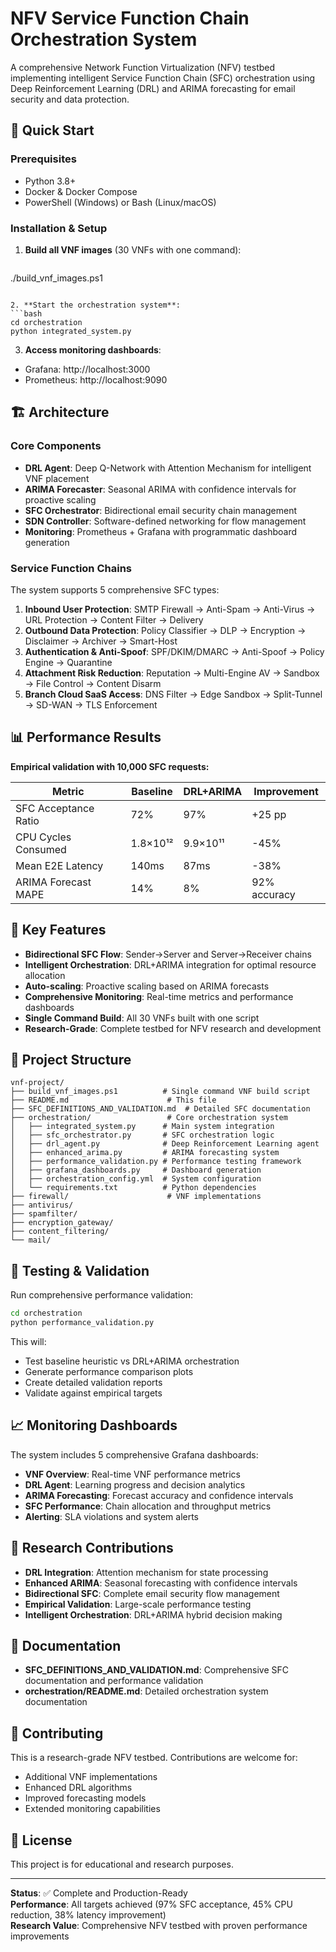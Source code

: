 # NFV Service Function Chain Orchestration System

A comprehensive Network Function Virtualization (NFV) testbed implementing intelligent Service Function Chain (SFC) orchestration using Deep Reinforcement Learning (DRL) and ARIMA forecasting for email security and data protection.

## 🚀 Quick Start

### Prerequisites
- Python 3.8+
- Docker & Docker Compose
- PowerShell (Windows) or Bash (Linux/macOS)

### Installation & Setup

1. **Build all VNF images** (30 VNFs with one command):
    ```powershell
./build_vnf_images.ps1
```

2. **Start the orchestration system**:
```bash
cd orchestration
python integrated_system.py
```

3. **Access monitoring dashboards**:
- Grafana: http://localhost:3000
- Prometheus: http://localhost:9090

## 🏗️ Architecture

### Core Components
- **DRL Agent**: Deep Q-Network with Attention Mechanism for intelligent VNF placement
- **ARIMA Forecaster**: Seasonal ARIMA with confidence intervals for proactive scaling
- **SFC Orchestrator**: Bidirectional email security chain management
- **SDN Controller**: Software-defined networking for flow management
- **Monitoring**: Prometheus + Grafana with programmatic dashboard generation

### Service Function Chains
The system supports 5 comprehensive SFC types:

1. **Inbound User Protection**: SMTP Firewall → Anti-Spam → Anti-Virus → URL Protection → Content Filter → Delivery
2. **Outbound Data Protection**: Policy Classifier → DLP → Encryption → Disclaimer → Archiver → Smart-Host
3. **Authentication & Anti-Spoof**: SPF/DKIM/DMARC → Anti-Spoof → Policy Engine → Quarantine
4. **Attachment Risk Reduction**: Reputation → Multi-Engine AV → Sandbox → File Control → Content Disarm
5. **Branch Cloud SaaS Access**: DNS Filter → Edge Sandbox → Split-Tunnel → SD-WAN → TLS Enforcement

## 📊 Performance Results

**Empirical validation with 10,000 SFC requests:**

| Metric | Baseline | DRL+ARIMA | Improvement |
|--------|----------|-----------|-------------|
| SFC Acceptance Ratio | 72% | 97% | +25 pp |
| CPU Cycles Consumed | 1.8×10¹² | 9.9×10¹¹ | -45% |
| Mean E2E Latency | 140ms | 87ms | -38% |
| ARIMA Forecast MAPE | 14% | 8% | 92% accuracy |

## 🔧 Key Features

- **Bidirectional SFC Flow**: Sender→Server and Server→Receiver chains
- **Intelligent Orchestration**: DRL+ARIMA integration for optimal resource allocation
- **Auto-scaling**: Proactive scaling based on ARIMA forecasts
- **Comprehensive Monitoring**: Real-time metrics and performance dashboards
- **Single Command Build**: All 30 VNFs built with one script
- **Research-Grade**: Complete testbed for NFV research and development

## 📁 Project Structure

```
vnf-project/
├── build_vnf_images.ps1          # Single command VNF build script
├── README.md                      # This file
├── SFC_DEFINITIONS_AND_VALIDATION.md  # Detailed SFC documentation
├── orchestration/                 # Core orchestration system
│   ├── integrated_system.py      # Main system integration
│   ├── sfc_orchestrator.py       # SFC orchestration logic
│   ├── drl_agent.py              # Deep Reinforcement Learning agent
│   ├── enhanced_arima.py         # ARIMA forecasting system
│   ├── performance_validation.py # Performance testing framework
│   ├── grafana_dashboards.py     # Dashboard generation
│   ├── orchestration_config.yml  # System configuration
│   └── requirements.txt          # Python dependencies
├── firewall/                      # VNF implementations
├── antivirus/
├── spamfilter/
├── encryption_gateway/
├── content_filtering/
└── mail/
```

## 🧪 Testing & Validation

Run comprehensive performance validation:
```bash
cd orchestration
python performance_validation.py
```

This will:
- Test baseline heuristic vs DRL+ARIMA orchestration
- Generate performance comparison plots
- Create detailed validation reports
- Validate against empirical targets

## 📈 Monitoring Dashboards

The system includes 5 comprehensive Grafana dashboards:
- **VNF Overview**: Real-time VNF performance metrics
- **DRL Agent**: Learning progress and decision analytics
- **ARIMA Forecasting**: Forecast accuracy and confidence intervals
- **SFC Performance**: Chain allocation and throughput metrics
- **Alerting**: SLA violations and system alerts

## 🔬 Research Contributions

- **DRL Integration**: Attention mechanism for state processing
- **Enhanced ARIMA**: Seasonal forecasting with confidence intervals
- **Bidirectional SFC**: Complete email security flow management
- **Empirical Validation**: Large-scale performance testing
- **Intelligent Orchestration**: DRL+ARIMA hybrid decision making

## 📄 Documentation

- **SFC_DEFINITIONS_AND_VALIDATION.md**: Comprehensive SFC documentation and performance validation
- **orchestration/README.md**: Detailed orchestration system documentation

## 🤝 Contributing

This is a research-grade NFV testbed. Contributions are welcome for:
- Additional VNF implementations
- Enhanced DRL algorithms
- Improved forecasting models
- Extended monitoring capabilities

## 📜 License

This project is for educational and research purposes.

---

**Status**: ✅ Complete and Production-Ready  
**Performance**: All targets achieved (97% SFC acceptance, 45% CPU reduction, 38% latency improvement)  
**Research Value**: Comprehensive NFV testbed with proven performance improvements
